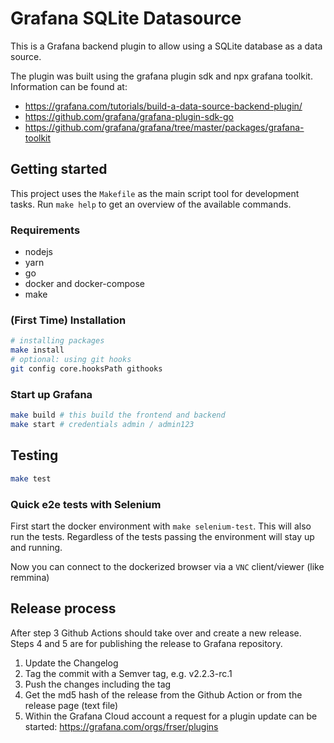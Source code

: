 # Grafana SQLite Datasource

This is a Grafana backend plugin to allow using a SQLite database as a data source.

The plugin was built using the grafana plugin sdk and npx grafana toolkit. Information can be
found at:

- <https://grafana.com/tutorials/build-a-data-source-backend-plugin/>
- <https://github.com/grafana/grafana-plugin-sdk-go>
- <https://github.com/grafana/grafana/tree/master/packages/grafana-toolkit>

## Getting started

This project uses the `Makefile` as the main script tool for development tasks. Run `make help` to
get an overview of the available commands.

### Requirements

- nodejs
- yarn
- go
- docker and docker-compose
- make

### (First Time) Installation

```sh
# installing packages
make install
# optional: using git hooks
git config core.hooksPath githooks
```

### Start up Grafana

```sh
make build # this build the frontend and backend
make start # credentials admin / admin123
```

## Testing

```sh
make test
```

### Quick e2e tests with Selenium

First start the docker environment with `make selenium-test`. This will also run the tests.
Regardless of the tests passing the environment will stay up and running.

Now you can connect to the dockerized browser via a `VNC` client/viewer (like remmina)

## Release process

After step 3 Github Actions should take over and create a new release.
Steps 4 and 5 are for publishing the release to Grafana repository.

1. Update the Changelog
2. Tag the commit with a Semver tag, e.g. v2.2.3-rc.1
3. Push the changes including the tag
4. Get the md5 hash of the release from the Github Action or from the release page (text file)
5. Within the Grafana Cloud account a request for a plugin update can be started:
   <https://grafana.com/orgs/frser/plugins>
